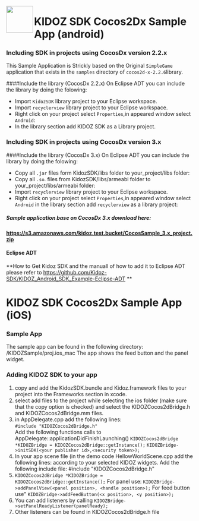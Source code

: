 <a href="url"><img src="https://github.com/Kidoz-SDK/Kidoz_Android_SDK_Example/blob/master/graphics/App%20icon.png" align="left" height="72" width="72" ></a>

KIDOZ SDK Cocos2Dx Sample App (android)
=======================================


### Including SDK in projects using CocosDx version 2.2.x

This Sample Application is Strickly based on the Original `SimpleGame` application that exists in the `samples` directory of `cocos2d-x-2.2.6`library. 

####Include the library (CocosDx 2.2.x)
On Eclipse ADT you can include the library by doing the folowing:

 - Import `KidozSDK` library project to your Eclipse workspace.
 - Import `recyclerview` library project to your Eclipse workspace.
 - Right click on your project select `Properties`,in appeared window select `Android`:
 - In the library section add KIDOZ SDK as a Library project.
 
  
### Including SDK in projects using CocosDx version 3.x

####Include the library  (CocosDx 3.x)
On Eclipse ADT you can include the library by doing the folowing:

 - Copy all `.jar` files form KidozSDK/libs folder to your_project/libs folder:
 - Copy all `.so`. files from KidozSDK/libs/armeabi folder to  your_project/libs/armeabi folder:
 - Import `recyclerview` library project to your Eclipse workspace.
 - Right click on your project select `Properties`,in appeared window select `Android` in the library section add `recyclerview` as a library project:
 
##### Sample application base on CocosDx 3.x download here:
 **https://s3.amazonaws.com/kidoz.test.bucket/CocosSample_3.x_project.zip**

####	Eclipse ADT

**How to Get Kidoz SDK and the manuall of how to add it to Eclipse ADT please refer to  https://github.com/Kidoz-SDK/KIDOZ_Android_SDK_Example-Eclipse-ADT **



KIDOZ SDK Cocos2Dx Sample App (iOS)
=======================================

### Sample App
The sample app can be found in the following directory: /KIDOZSample/proj.ios_mac
The app shows the feed button and the panel widget.


### Adding KIDOZ SDK to your app

1. copy and add the KidozSDK.bundle and Kidoz.framework files to your project into the Frameworks section in xcode.
2. select add files to the project while selecting the ios folder (make sure that the copy option is checked) and select the KIDOZCocos2dBridge.h and KIDOZCocos2dBridge.mm files.
3. in  AppDelegate.cpp add the following lines: <br>
```#include "KIDOZCocos2dBridge.h"``` <br>
Add the following functions calls to AppDelegate::applicationDidFinishLaunching()
 ```KIDOZCocos2dBridge *KIDOZBridge = KIDOZCocos2dBridge::getInstance();```
```KIDOZBridge->initSDK(<your publisher id>,<security token>);```
4. In your app scene file (in the demo code HellowWorldScene.cpp add the following lines: according to your selected KIDOZ widgets. Add the following include file: #include "KIDOZCocos2dBridge.h"
5. ```KIDOZCocos2dBridge *KIDOZBridge = KIDOZCocos2dBridge::getInstance();```
   For panel use: ```KIDOZBridge->addPanelView(<panel position>, <handle position>);```
   For feed button use" ```KIDOZBridge->addFeedButton(<x position>, <y position>);```
6. You can add listeners by calling ```KIDOZBridge->setPanelReadyListener(panelReady);```
7. Other listeners can be found in KIDOZCocos2dBridge.h file



